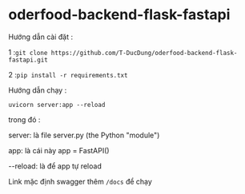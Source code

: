 # oderfood-backend-flask-fastapi

Hướng dẫn cài đặt :

1 :`git clone https://github.com/T-DucDung/oderfood-backend-flask-fastapi.git`

2 :`pip install -r requirements.txt`

Hướng dẫn chạy :

`uvicorn server:app --reload`

trong đó :

server: là file server.py (the Python "module")

app: là cái này app = FastAPI()

--reload: là để app tự reload

Link mặc định swagger thêm `/docs` để chạy